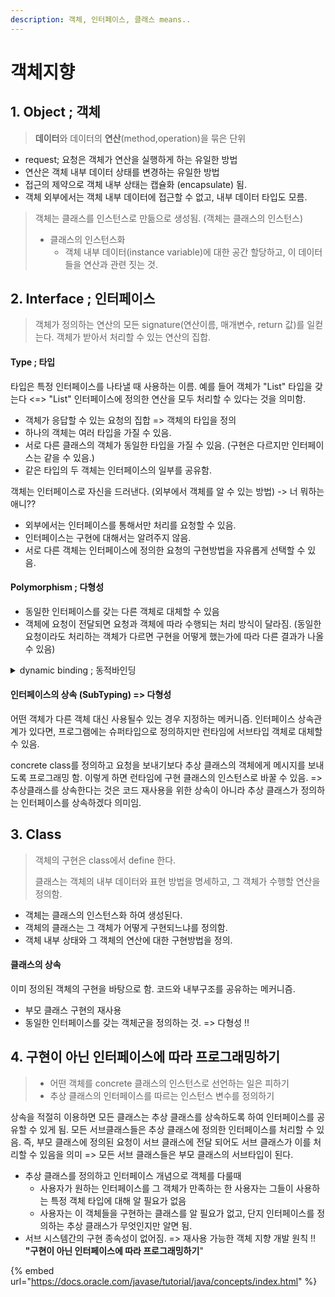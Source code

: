 ```yaml
---
description: 객체, 인터페이스, 클래스 means..
---
```


# 객체지향

## 1. Object ; 객체

> **데이터**와 데이터의 **연산**(method,operation)을 묶은 단위&#x20;

* request; 요청은 객체가 연산을 실행하게 하는 유일한 방법
* 연산은 객체 내부 데이터 상태를 변경하는 유일한 방법
* 접근의 제약으로 객체 내부 상태는 캡슐화 (encapsulate) 됨.
* 객체 외부에서는 객체 내부 데이터에 접근할 수 없고, 내부 데이터 타입도 모름.

> 객체는 클래스를 인스턴스로 만듦으로 생성됨. (객체는 클래스의 인스턴스)
>
> * 클래스의 인스턴스화&#x20;
>   * 객체 내부 데이터(instance variable)에 대한 공간 할당하고, 이 데이터들을 연산과 관련 짓는 것.&#x20;



## 2. Interface ; 인터페이스&#x20;

> 객체가 정의하는 연산의 모든 signature(연산이름, 매개변수, return 값)를 일컫는다. 객체가 받아서 처리할 수 있는 연산의 집합.&#x20;

#### Type ; 타입

타입은 특정 인터페이스를 나타낼 때 사용하는 이름. 예를 들어 객체가 "List" 타입을 갖는다 <=> "List" 인터페이스에 정의한 연산을 모두 처리할 수 있다는 것을 의미함.

* 객체가 응답할 수 있는 요청의 집합 => 객체의 타입을 정의&#x20;
* 하나의 객체는 여러 타입을 가질 수 있음.
* 서로 다른 클래스의 객체가 동일한 타입을 가질 수 있음. (구현은 다르지만 인터페이스는 같을 수 있음.)
* 같은 타입의 두 객체는 인터페이스의 일부를 공유함.&#x20;

객체는 인터페이스로 자신을 드러낸다. (외부에서 객체를 알 수 있는 방법) -> 너 뭐하는 애니??

* 외부에서는 인터페이스를 통해서만 처리를 요청할 수 있음.
* 인터페이스는 구현에 대해서는 알려주지 않음.&#x20;
* 서로 다른 객체는 인터페이스에 정의한 요청의 구현방법을 자유롭게 선택할 수 있음.&#x20;

#### Polymorphism ; 다형성&#x20;

* 동일한 인터페이스를 갖는 다른 객체로 대체할 수 있음
* 객체에 요청이 전달되면 요청과 객체에 따라 수행되는 처리 방식이 달라짐. (동일한 요청이라도 처리하는 객체가 다르면 구현을 어떻게 했는가에 따라 다른 결과가 나올 수 있음)

<details>

<summary>dynamic binding ; 동적바인딩</summary>

어떤 요청과 그 요청을 처리할 객체를 프로그램 실행 중, 런타임에 연결 짓는 것. 즉, 요청이 어떻게 구현되어 어떤 결과를 만들어 낼지를 런타임에 결정할 수 있음.&#x20;

프로그램을 작성할 때 객체가 어떤 특정 인터페이스를 갖도록 작성하며, 이 객체는 요청을 처리할 정확한 인터페이스를 가지고 있음.&#x20;

동적 바인딩은 프로그램이 기대하는 객체를 동일한 인터페이스를 갖는 다른 객체로 대체할 수 있게 해줌. 이러한 대체성을 **다형성**이라고 함.&#x20;

</details>

#### 인터페이스의 상속 (SubTyping) => 다형성&#x20;

어떤 객체가 다른 객체 대신 사용될수 있는 경우 지정하는 메커니즘. 인터페이스 상속관계가 있다면, 프로그램에는 슈퍼타입으로 정의하지만 런타임에 서브타입 객체로 대체할 수 있음.&#x20;

concrete class를 정의하고 요청을 보내기보다 추상 클래스의 객체에게 메시지를 보내도록 프로그래밍 함. 이렇게 하면 런타임에 구현 클래스의 인스턴스로 바꿀 수 있음. => 추상클래스를 상속한다는 것은 코드 재사용을 위한 상속이 아니라 추상 클래스가 정의하는 인터페이스를 상속하겠다 의미임. &#x20;



## 3. Class

> 객체의 구현은 class에서 define 한다.
>
> 클래스는 객체의 내부 데이터와 표현 방법을 명세하고, 그 객체가 수행할 연산을 정의함.&#x20;

* 객체는 클래스의 인스턴스화 하여 생성된다.&#x20;
* 객체의  클래스는 그 객체가 어떻게 구현되느냐를 정의함.
* 객체 내부 상태와 그 객체의 연산에 대한 구현방법을 정의. &#x20;

#### 클래스의 상속

이미 정의된 객체의 구현을 바탕으로 함. 코드와 내부구조를 공유하는 메커니즘.&#x20;

* 부모 클래스 구현의 재사용&#x20;
* 동일한 인터페이스를 갖는 객체군을 정의하는 것. => 다형성 !!



## 4. 구현이 아닌 인터페이스에 따라 프로그래밍하기

> * 어떤 객체를 concrete 클래스의 인스턴스로 선언하는 일은 피하기&#x20;
> * 추상 클래스의 인터페이스를 따르는 인스턴스 변수를 정의하기 &#x20;

상속을 적절히 이용하면 모든 클래스는 추상 클래스를 상속하도록 하여 인터페이스를 공유할 수 있게 됨.  모든 서브클래스들은 추상 클래스에 정의한 인터페이스를 처리할 수 있음. 즉, 부모 클래스에 정의된 요청이 서브 클래스에 전달 되어도 서브 클래스가 이를 처리할 수 있음을 의미  => 모든 서브 클래스들은 부모 클래스의 서브타입이 된다.&#x20;

* 추상 클래스를 정의하고 인터페이스 개념으로 객체를 다룰때&#x20;
  * 사용자가 원하는 인터페이스를 그 객체가 만족하는 한 사용자는 그들이 사용하는 특정 객체 타입에 대해 알 필요가 없음&#x20;
  * 사용자는 이 객체들을 구현하는 클래스를 알 필요가 없고, 단지 인터페이스를 정의하는 추상 클래스가 무엇인지만 알면 됨.&#x20;
* 서브 시스템간의 구현 종속성이 없어짐. => 재사용 가능한 객체 지향 개발 원칙 !! **"구현이 아닌 인터페이스에 따라 프로그래밍하기**"

{% embed url="https://docs.oracle.com/javase/tutorial/java/concepts/index.html" %}
